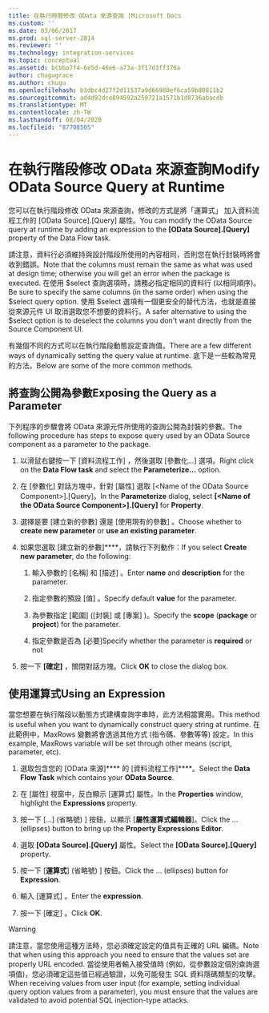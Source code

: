 ```yaml
---
title: 在執行時間修改 OData 來源查詢 |Microsoft Docs
ms.custom: ''
ms.date: 03/06/2017
ms.prod: sql-server-2014
ms.reviewer: ''
ms.technology: integration-services
ms.topic: conceptual
ms.assetid: bcbba7f4-6e5d-46e6-a73a-3f17d3ff376a
author: chugugrace
ms.author: chugu
ms.openlocfilehash: b3dbc4d27f2d11537a9d66980ef6ca59b80811b2
ms.sourcegitcommit: ad4d92dce894592a259721a1571b1d8736abacdb
ms.translationtype: MT
ms.contentlocale: zh-TW
ms.lasthandoff: 08/04/2020
ms.locfileid: "87708505"
---
```

# <a name="modify-odata-source-query-at-runtime"></a><span data-ttu-id="6b0a7-102">在執行階段修改 OData 來源查詢</span><span class="sxs-lookup"><span data-stu-id="6b0a7-102">Modify OData Source Query at Runtime</span></span>
  <span data-ttu-id="6b0a7-103">您可以在執行階段修改 OData 來源查詢，修改的方式是將「運算式」  加入資料流程工作的 [OData Source].[Query] 屬性。</span><span class="sxs-lookup"><span data-stu-id="6b0a7-103">You can modify the OData Source query at runtime by adding an expression to the **[OData Source].[Query]** property of the Data Flow task.</span></span>  
  
 <span data-ttu-id="6b0a7-104">請注意，資料行必須維持與設計階段所使用的內容相同，否則您在執行封裝時將會收到錯誤。</span><span class="sxs-lookup"><span data-stu-id="6b0a7-104">Note that the columns must remain the same as what was used at design time; otherwise you will get an error when the package is executed.</span></span> <span data-ttu-id="6b0a7-105">在使用 $select 查詢選項時，請務必指定相同的資料行 (以相同順序)。</span><span class="sxs-lookup"><span data-stu-id="6b0a7-105">Be sure to specify the same columns (in the same order) when using the $select query option.</span></span> <span data-ttu-id="6b0a7-106">使用 $select 選項有一個更安全的替代方法，也就是直接從來源元件 UI 取消選取您不想要的資料行。</span><span class="sxs-lookup"><span data-stu-id="6b0a7-106">A safer alternative to using the $select option is to deselect the columns you don't want directly from the Source Component UI.</span></span>  
  
 <span data-ttu-id="6b0a7-107">有幾個不同的方式可以在執行階段動態設定查詢值。</span><span class="sxs-lookup"><span data-stu-id="6b0a7-107">There are a few different ways of dynamically setting the query value at runtime.</span></span> <span data-ttu-id="6b0a7-108">底下是一些較為常見的方法。</span><span class="sxs-lookup"><span data-stu-id="6b0a7-108">Below are some of the more common methods.</span></span>  
  
## <a name="exposing-the-query-as-a-parameter"></a><span data-ttu-id="6b0a7-109">將查詢公開為參數</span><span class="sxs-lookup"><span data-stu-id="6b0a7-109">Exposing the Query as a Parameter</span></span>  
 <span data-ttu-id="6b0a7-110">下列程序的步驟會將 OData 來源元件所使用的查詢公開為封裝的參數。</span><span class="sxs-lookup"><span data-stu-id="6b0a7-110">The following procedure has steps to expose query used by an OData Source component as a parameter to the package.</span></span>  
  
1.  <span data-ttu-id="6b0a7-111">以滑鼠右鍵按一下 [資料流程工作]  ，然後選取 [參數化...]  選項。</span><span class="sxs-lookup"><span data-stu-id="6b0a7-111">Right click on the **Data Flow task** and select the **Parameterize...** option.</span></span>  
  
2.  <span data-ttu-id="6b0a7-112">在 [參數化] 對話方塊中，針對 [屬性] 選取 [\<Name of the OData Source Component>].[Query]。</span><span class="sxs-lookup"><span data-stu-id="6b0a7-112">In the **Parameterize** dialog, select **[\<Name of the OData Source Component>].[Query]** for **Property**.</span></span>  
  
3.  <span data-ttu-id="6b0a7-113">選擇是要 [建立新的參數]  還是 [使用現有的參數]  。</span><span class="sxs-lookup"><span data-stu-id="6b0a7-113">Choose whether to **create new parameter** or **use an existing parameter**.</span></span>  
  
4.  <span data-ttu-id="6b0a7-114">如果您選取 [建立新的參數]\*\*\*\*，請執行下列動作：</span><span class="sxs-lookup"><span data-stu-id="6b0a7-114">If you select **Create new parameter**, do the following:</span></span>  
  
    1.  <span data-ttu-id="6b0a7-115">輸入參數的 [名稱]  和 [描述]  。</span><span class="sxs-lookup"><span data-stu-id="6b0a7-115">Enter **name** and **description** for the parameter.</span></span>  
  
    2.  <span data-ttu-id="6b0a7-116">指定參數的預設 [值]  。</span><span class="sxs-lookup"><span data-stu-id="6b0a7-116">Specify default **value** for the parameter.</span></span>  
  
    3.  <span data-ttu-id="6b0a7-117">為參數指定 [範圍]  ([封裝]  或 [專案]  )。</span><span class="sxs-lookup"><span data-stu-id="6b0a7-117">Specify the **scope** (**package** or **project**) for the parameter.</span></span>  
  
    4.  <span data-ttu-id="6b0a7-118">指定參數是否為 [必要]</span><span class="sxs-lookup"><span data-stu-id="6b0a7-118">Specify whether the parameter is **required** or not</span></span>  
  
5.  <span data-ttu-id="6b0a7-119">按一下 **[確定]** ，關閉對話方塊。</span><span class="sxs-lookup"><span data-stu-id="6b0a7-119">Click **OK** to close the dialog box.</span></span>  
  
## <a name="using-an-expression"></a><span data-ttu-id="6b0a7-120">使用運算式</span><span class="sxs-lookup"><span data-stu-id="6b0a7-120">Using an Expression</span></span>  
 <span data-ttu-id="6b0a7-121">當您想要在執行階段以動態方式建構查詢字串時，此方法相當實用。</span><span class="sxs-lookup"><span data-stu-id="6b0a7-121">This method is useful when you want to dynamically construct query string at runtime.</span></span> <span data-ttu-id="6b0a7-122">在此範例中，MaxRows 變數將會透過其他方式 (指令碼、參數等等) 設定。</span><span class="sxs-lookup"><span data-stu-id="6b0a7-122">In this example, MaxRows variable will be set through other means (script, parameter, etc).</span></span>  
  
1.  <span data-ttu-id="6b0a7-123">選取包含您的 [OData 來源]\*\*\*\* 的 [資料流程工作]\*\*\*\*。</span><span class="sxs-lookup"><span data-stu-id="6b0a7-123">Select the **Data Flow Task** which contains your **OData Source**.</span></span>  
  
2.  <span data-ttu-id="6b0a7-124">在 [屬性]  視窗中，反白顯示 [運算式]  屬性。</span><span class="sxs-lookup"><span data-stu-id="6b0a7-124">In the **Properties** window, highlight the **Expressions** property.</span></span>  
  
3.  <span data-ttu-id="6b0a7-125">按一下 [...] (省略號) ] 按鈕，以顯示 [**屬性運算式編輯器**]。</span><span class="sxs-lookup"><span data-stu-id="6b0a7-125">Click the ... (ellipses) button to bring up the **Property Expressions Editor**.</span></span>  
  
4.  <span data-ttu-id="6b0a7-126">選取 **[OData Source].[Query]** 屬性。</span><span class="sxs-lookup"><span data-stu-id="6b0a7-126">Select the **[OData Source].[Query]** property.</span></span>  
  
5.  <span data-ttu-id="6b0a7-127">按一下 [**運算式**] (省略號) ] 按鈕。</span><span class="sxs-lookup"><span data-stu-id="6b0a7-127">Click the ... (ellipses) button for **Expression**.</span></span>  
  
6.  <span data-ttu-id="6b0a7-128">輸入 [運算式]  。</span><span class="sxs-lookup"><span data-stu-id="6b0a7-128">Enter the **expression**.</span></span>  
  
7.  <span data-ttu-id="6b0a7-129">按一下 [確定]  。</span><span class="sxs-lookup"><span data-stu-id="6b0a7-129">Click **OK**.</span></span>  
  
> [!WARNING]  
>  <span data-ttu-id="6b0a7-130">請注意，當您使用這種方法時，您必須確定設定的值具有正確的 URL 編碼。</span><span class="sxs-lookup"><span data-stu-id="6b0a7-130">Note that when using this approach you need to ensure that the values set are properly URL encoded.</span></span> <span data-ttu-id="6b0a7-131">當從使用者輸入接受值時 (例如，從參數設定個別查詢選項值)，您必須確定這些值已經過驗證，以免可能發生 SQL 資料隱碼類型的攻擊。</span><span class="sxs-lookup"><span data-stu-id="6b0a7-131">When receiving values from user input (for example, setting individual query option values from a parameter), you must ensure that the values are validated to avoid potential SQL injection-type attacks.</span></span>  
  
  
